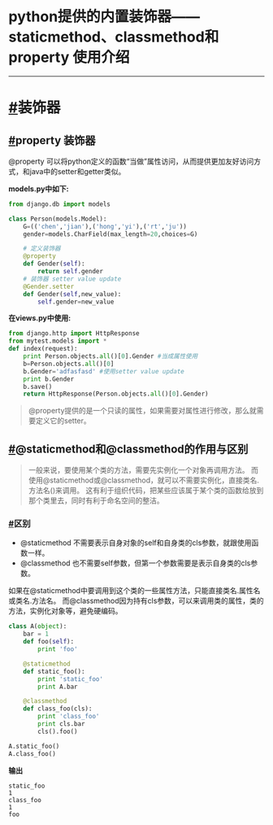 # python提供的内置装饰器——staticmethod、classmethod和property 使用介绍

------

# [#](http://www.liuwq.com/views/Django/django_propety.html#装饰器)装饰器

## [#](http://www.liuwq.com/views/Django/django_propety.html#property-装饰器)property 装饰器

@property 可以将python定义的函数“当做”属性访问，从而提供更加友好访问方式，和java中的setter和getter类似。

**models.py中如下:**

```python
from django.db import models

class Person(models.Model):
    G=(('chen','jian'),('hong','yi'),('rt','ju'))
    gender=models.CharField(max_length=20,choices=G)

    # 定义装饰器
    @property
    def Gender(self):
        return self.gender
    # 装饰器 setter value update
    @Gender.setter
    def Gender(self,new_value):
        self.gender=new_value
```

**在views.py中使用:**

```python
from django.http import HttpResponse
from mytest.models import *
def index(request):
    print Person.objects.all()[0].Gender #当成属性使用
    b=Person.objects.all()[0]
    b.Gender='adfasfasd' #使用setter value update
    print b.Gender
    b.save()
    return HttpResponse(Person.objects.all()[0].Gender)
```

> @property提供的是一个只读的属性，如果需要对属性进行修改，那么就需要定义它的setter。

## [#](http://www.liuwq.com/views/Django/django_propety.html#staticmethod和-classmethod的作用与区别)@staticmethod和@classmethod的作用与区别

> 一般来说，要使用某个类的方法，需要先实例化一个对象再调用方法。 而使用@staticmethod或@classmethod，就可以不需要实例化，直接类名.方法名()来调用。 这有利于组织代码，把某些应该属于某个类的函数给放到那个类里去，同时有利于命名空间的整洁。

### [#](http://www.liuwq.com/views/Django/django_propety.html#区别)区别

- @staticmethod 不需要表示自身对象的self和自身类的cls参数，就跟使用函数一样。
- @classmethod 也不需要self参数，但第一个参数需要是表示自身类的cls参数。

如果在@staticmethod中要调用到这个类的一些属性方法，只能直接类名.属性名或类名.方法名。 而@classmethod因为持有cls参数，可以来调用类的属性，类的方法，实例化对象等，避免硬编码。

```python
class A(object):
    bar = 1
    def foo(self):
        print 'foo'

    @staticmethod
    def static_foo():
        print 'static_foo'
        print A.bar

    @classmethod
    def class_foo(cls):
        print 'class_foo'
        print cls.bar
        cls().foo()

A.static_foo()
A.class_foo()
```

**输出**

```text
static_foo
1
class_foo
1
foo
```
